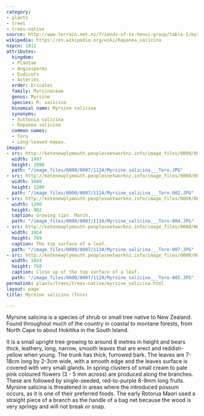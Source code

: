 ```yaml
---
category:
- plants
- trees
- trees-native
source: http://www.terrain.net.nz/friends-of-te-henui-group/table-1/myrsine-salicina-toro.html
wikipedia: https://en.wikipedia.org/wiki/Rapanea_salicina
nzpcn: 1011
attributes:
  kingdom:
  - Plantae
  - Angiosperms
  - Eudicots
  - Asterids
  order: Ericales
  family: Myrsinaceae
  genus: Myrsine
  species: M. salicina
  binomial name: Myrsine salicina
  synonyms:
  - Suttonia salicina
  - Rapanea salicina
  common names:
  - Toro
  - Long-leaved mapau.
images:
- src: http://ketenewplymouth.peoplesnetworknz.info/image_files/0000/0007/1124/Myrsine_salicina___Toro.JPG
  width: 1497
  height: 2000
  path: "/image_files/0000/0007/1124/Myrsine_salicina___Toro.JPG"
- src: http://ketenewplymouth.peoplesnetworknz.info/image_files/0000/0007/1114/Myrsine_salicina___Toro-002.JPG
  width: 1600
  height: 1200
  path: "/image_files/0000/0007/1114/Myrsine_salicina___Toro-002.JPG"
- src: http://ketenewplymouth.peoplesnetworknz.info/image_files/0000/0007/1119/Myrsine_salicina___Toro-004.JPG
  width: 1200
  height: 902
  caption: Growing tips. March.
  path: "/image_files/0000/0007/1119/Myrsine_salicina___Toro-004.JPG"
- src: http://ketenewplymouth.peoplesnetworknz.info/image_files/0000/0007/1134/Myrsine_salicina___Toro-007.JPG
  width: 1024
  height: 769
  caption: The top surface of a leaf.
  path: "/image_files/0000/0007/1134/Myrsine_salicina___Toro-007.JPG"
- src: http://ketenewplymouth.peoplesnetworknz.info/image_files/0000/0007/1129/Myrsine_salicina___Toro-005.JPG
  width: 1024
  height: 768
  caption: Close up of the top surface of a leaf.
  path: "/image_files/0000/0007/1129/Myrsine_salicina___Toro-005.JPG"
permalink: plants/trees/trees-native/myrsine_salicina.html
layout: page
title: Myrsine salicina (Toro)

---
```

Myrsine salicina is a species of shrub or small tree native to New Zealand. Found throughout much of the country in coastal to montane forests, from North Cape to about Hokitika in the South Island.

It is a small upright tree growing to around 8 metres in height and bears thick, leathery, long, narrow, smooth leaves that are erect and reddish-yellow when young. The trunk has thick, furrowed bark.
The leaves are 7-18cm long by 2-3cm wide, with a smooth edge and the leaves surface is covered with very small glands.
In spring clusters of small cream to pale pink coloured flowers (3 - 5 mm across) are produced along the branches. These are followed by single-seeded, red-to-purple 8-9mm long fruits.
Myrsine salicina is threatened in areas where the introduced possum occurs, as it is one of their preferred foods.
The early Rotorua Maori used a straight piece of a branch as the handle of a bag net because the wood is very springy and will not break or snap.
